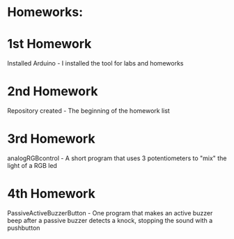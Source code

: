 # Homeworks:

# 1st Homework
Installed Arduino - I installed the tool for labs and homeworks

# 2nd Homework
Repository created - The beginning of the homework list

# 3rd Homework
analogRGBcontrol - A short program that uses 3 potentiometers to "mix" the light of a RGB led

# 4th Homework
PassiveActiveBuzzerButton - One program that makes an active buzzer beep after a passive buzzer detects a knock, stopping the sound with a pushbutton
